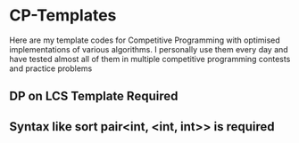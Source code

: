 # CP-Templates
Here are my template codes for Competitive Programming with optimised implementations of various algorithms. I personally use them every day and have tested almost all of them in multiple competitive programming contests and practice problems

## DP on LCS Template Required
## Syntax like sort pair<int, <int, int>> is required
